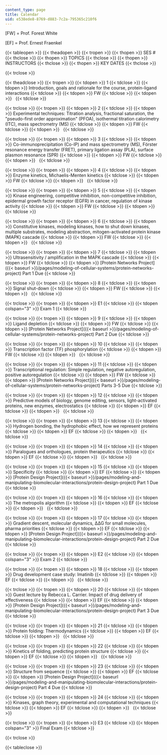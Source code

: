 ```yaml
---
content_type: page
title: Calendar
uid: e538ede8-8769-d883-7c2a-795365c210f6
---
```


\[FW\] = Prof. Forest White

\[EF\] = Prof. Ernest Fraenkel

{{< tableopen >}}
{{< theadopen >}}
{{< tropen >}}
{{< thopen >}}
SES #
{{< thclose >}}
{{< thopen >}}
TOPICS
{{< thclose >}}
{{< thopen >}}
INSTRUCTORS
{{< thclose >}}
{{< thopen >}}
KEY DATES
{{< thclose >}}

{{< trclose >}}

{{< theadclose >}}
{{< tropen >}}
{{< tdopen >}}
1
{{< tdclose >}}
{{< tdopen >}}
Introduction, goals and rationale for the course, protein-ligand interactions
{{< tdclose >}}
{{< tdopen >}}
FW
{{< tdclose >}}
{{< tdopen >}}
 
{{< tdclose >}}

{{< trclose >}}
{{< tropen >}}
{{< tdopen >}}
2
{{< tdclose >}}
{{< tdopen >}}
Experimental techniques: Titration analysis, fractional saturation, the "pseudo-first order approximation" (PFOA), isothermal titration calorimetry (ITC), mass spectrometry (MS)
{{< tdclose >}}
{{< tdopen >}}
FW
{{< tdclose >}}
{{< tdopen >}}
 
{{< tdclose >}}

{{< trclose >}}
{{< tropen >}}
{{< tdopen >}}
3
{{< tdclose >}}
{{< tdopen >}}
Co-immunoprecipitation (Co-IP) and mass spectrometry (MS), Fӧrster resonance energy transfer (FRET), primary ligation assay (PLA), surface plasmon resonance (SPR)
{{< tdclose >}}
{{< tdopen >}}
FW
{{< tdclose >}}
{{< tdopen >}}
 
{{< tdclose >}}

{{< trclose >}}
{{< tropen >}}
{{< tdopen >}}
4
{{< tdclose >}}
{{< tdopen >}}
Enzyme kinetics, Michaelis-Menten kinetics
{{< tdclose >}}
{{< tdopen >}}
FW
{{< tdclose >}}
{{< tdopen >}}
 
{{< tdclose >}}

{{< trclose >}}
{{< tropen >}}
{{< tdopen >}}
5
{{< tdclose >}}
{{< tdopen >}}
Kinase engineering, competitive inhibition, non-competitive inhibition, epidermal growth factor receptor (EGFR) in cancer, regulation of kinase activity
{{< tdclose >}}
{{< tdopen >}}
FW
{{< tdclose >}}
{{< tdopen >}}
 
{{< tdclose >}}

{{< trclose >}}
{{< tropen >}}
{{< tdopen >}}
6
{{< tdclose >}}
{{< tdopen >}}
Constitutive kinases, modeling kinases, how to shut down kinases, multiple substrates, modeling abstraction, mitogen-activated protein kinase (MAPK) cascade
{{< tdclose >}}
{{< tdopen >}}
FW
{{< tdclose >}}
{{< tdopen >}}
 
{{< tdclose >}}

{{< trclose >}}
{{< tropen >}}
{{< tdopen >}}
7
{{< tdclose >}}
{{< tdopen >}}
Ultrasensitivity / amplification in the MAPK cascade
{{< tdclose >}}
{{< tdopen >}}
FW
{{< tdclose >}}
{{< tdopen >}}
[Protein Networks Project]({{< baseurl >}}/pages/modeling-of-cellular-systems/protein-networks-project) Part 1 Due
{{< tdclose >}}

{{< trclose >}}
{{< tropen >}}
{{< tdopen >}}
8
{{< tdclose >}}
{{< tdopen >}}
Signal shut-down
{{< tdclose >}}
{{< tdopen >}}
FW
{{< tdclose >}}
{{< tdopen >}}
 
{{< tdclose >}}

{{< trclose >}}
{{< tropen >}}
{{< tdopen >}}
E1
{{< tdclose >}}
{{< tdopen colspan="3" >}}
Exam 1
{{< tdclose >}}

{{< trclose >}}
{{< tropen >}}
{{< tdopen >}}
9
{{< tdclose >}}
{{< tdopen >}}
Ligand depletion
{{< tdclose >}}
{{< tdopen >}}
FW
{{< tdclose >}}
{{< tdopen >}}
[Protein Networks Project]({{< baseurl >}}/pages/modeling-of-cellular-systems/protein-networks-project) Part 2 Due
{{< tdclose >}}

{{< trclose >}}
{{< tropen >}}
{{< tdopen >}}
10
{{< tdclose >}}
{{< tdopen >}}
Transcription factor (TF) phosphorylation
{{< tdclose >}}
{{< tdopen >}}
FW
{{< tdclose >}}
{{< tdopen >}}
 
{{< tdclose >}}

{{< trclose >}}
{{< tropen >}}
{{< tdopen >}}
11
{{< tdclose >}}
{{< tdopen >}}
Transcriptional regulation: Simple regulation, negative autoregulation, positive autoregulation
{{< tdclose >}}
{{< tdopen >}}
FW
{{< tdclose >}}
{{< tdopen >}}
[Protein Networks Project]({{< baseurl >}}/pages/modeling-of-cellular-systems/protein-networks-project) Parts 3-5 Due
{{< tdclose >}}

{{< trclose >}}
{{< tropen >}}
{{< tdopen >}}
12
{{< tdclose >}}
{{< tdopen >}}
Predictive models of biology, genome editing, sensors, light-activated proteins, new enzymes, electrostatics
{{< tdclose >}}
{{< tdopen >}}
EF
{{< tdclose >}}
{{< tdopen >}}
 
{{< tdclose >}}

{{< trclose >}}
{{< tropen >}}
{{< tdopen >}}
13
{{< tdclose >}}
{{< tdopen >}}
Hydrogen bonding, the hydrophobic effect, how we represent proteins
{{< tdclose >}}
{{< tdopen >}}
EF
{{< tdclose >}}
{{< tdopen >}}
 
{{< tdclose >}}

{{< trclose >}}
{{< tropen >}}
{{< tdopen >}}
14
{{< tdclose >}}
{{< tdopen >}}
Paralogues and orthologues, protein therapeutics
{{< tdclose >}}
{{< tdopen >}}
EF
{{< tdclose >}}
{{< tdopen >}}
 
{{< tdclose >}}

{{< trclose >}}
{{< tropen >}}
{{< tdopen >}}
15
{{< tdclose >}}
{{< tdopen >}}
Specificity
{{< tdclose >}}
{{< tdopen >}}
EF
{{< tdclose >}}
{{< tdopen >}}
[Protein Design Project]({{< baseurl >}}/pages/modeling-and-manipulating-biomolecular-interactions/protein-design-project) Part 1 Due
{{< tdclose >}}

{{< trclose >}}
{{< tropen >}}
{{< tdopen >}}
16
{{< tdclose >}}
{{< tdopen >}}
The metropolis algorithm
{{< tdclose >}}
{{< tdopen >}}
EF
{{< tdclose >}}
{{< tdopen >}}
 
{{< tdclose >}}

{{< trclose >}}
{{< tropen >}}
{{< tdopen >}}
17
{{< tdclose >}}
{{< tdopen >}}
Gradient descent, molecular dynamics, ΔΔG for small molecules, pharma priorities
{{< tdclose >}}
{{< tdopen >}}
EF
{{< tdclose >}}
{{< tdopen >}}
[Protein Design Project]({{< baseurl >}}/pages/modeling-and-manipulating-biomolecular-interactions/protein-design-project) Part 2 Due
{{< tdclose >}}

{{< trclose >}}
{{< tropen >}}
{{< tdopen >}}
E2
{{< tdclose >}}
{{< tdopen colspan="3" >}}
Exam 2
{{< tdclose >}}

{{< trclose >}}
{{< tropen >}}
{{< tdopen >}}
18
{{< tdclose >}}
{{< tdopen >}}
Drug development case study: Imatinib
{{< tdclose >}}
{{< tdopen >}}
EF
{{< tdclose >}}
{{< tdopen >}}
 
{{< tdclose >}}

{{< trclose >}}
{{< tropen >}}
{{< tdopen >}}
20
{{< tdclose >}}
{{< tdopen >}}
Guest lecture by Rebecca L. Carrier. Impact of drug delivery of effectiveness
{{< tdclose >}}
{{< tdopen >}}
EF
{{< tdclose >}}
{{< tdopen >}}
[Protein Design Project]({{< baseurl >}}/pages/modeling-and-manipulating-biomolecular-interactions/protein-design-project) Part 3 Due
{{< tdclose >}}

{{< trclose >}}
{{< tropen >}}
{{< tdopen >}}
21
{{< tdclose >}}
{{< tdopen >}}
Protein folding: Thermodynamics
{{< tdclose >}}
{{< tdopen >}}
EF
{{< tdclose >}}
{{< tdopen >}}
 
{{< tdclose >}}

{{< trclose >}}
{{< tropen >}}
{{< tdopen >}}
22
{{< tdclose >}}
{{< tdopen >}}
Kinetics of folding, predicting protein structure
{{< tdclose >}}
{{< tdopen >}}
EF
{{< tdclose >}}
{{< tdopen >}}
 
{{< tdclose >}}

{{< trclose >}}
{{< tropen >}}
{{< tdopen >}}
23
{{< tdclose >}}
{{< tdopen >}}
Structure from sequence
{{< tdclose >}}
{{< tdopen >}}
EF
{{< tdclose >}}
{{< tdopen >}}
[Protein Design Project]({{< baseurl >}}/pages/modeling-and-manipulating-biomolecular-interactions/protein-design-project) Part 4 Due
{{< tdclose >}}

{{< trclose >}}
{{< tropen >}}
{{< tdopen >}}
24
{{< tdclose >}}
{{< tdopen >}}
Kinases, graph theory, experimental and computational techniques
{{< tdclose >}}
{{< tdopen >}}
EF
{{< tdclose >}}
{{< tdopen >}}
 
{{< tdclose >}}

{{< trclose >}}
{{< tropen >}}
{{< tdopen >}}
E3
{{< tdclose >}}
{{< tdopen colspan="3" >}}
Final Exam
{{< tdclose >}}

{{< trclose >}}

{{< tableclose >}}